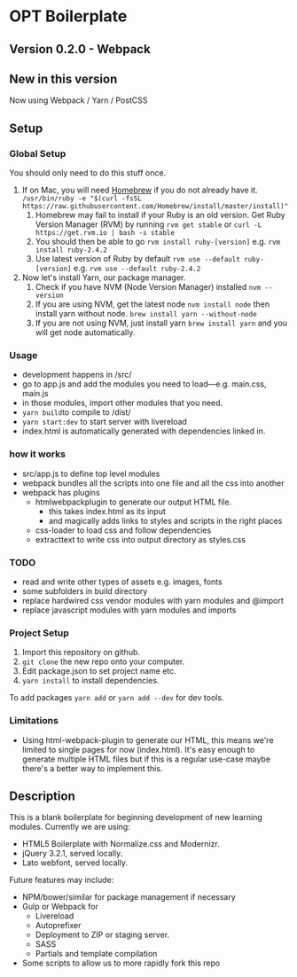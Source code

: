 # OPT Boilerplate
## Version 0.2.0 - Webpack

## New in this version
Now using Webpack / Yarn / PostCSS


## Setup
### Global Setup
You should only need to do this stuff once. 

1. If on Mac, you will need [Homebrew](https://brew.sh/) if you do not already have it. `/usr/bin/ruby -e "$(curl -fsSL https://raw.githubusercontent.com/Homebrew/install/master/install)"` 
   1. Homebrew may fail to install if your Ruby is an old version. Get Ruby Version Manager (RVM) by running `rvm get stable` or `curl -L https://get.rvm.io | bash -s stable` 
   2. You should then be able to go `rvm install ruby-[version]` e.g. `rvm install ruby-2.4.2` 
   3. Use latest version of Ruby by default `rvm use --default ruby-[version]` e.g. `rvm use --default ruby-2.4.2`
2. Now let's install Yarn, our package manager.
   1. Check if you have NVM (Node Version Manager) installed `nvm --version`
   2. If you are using NVM, get the latest node `nvm install node` then install yarn without node. `brew install yarn --without-node`
   3. If you are not using NVM, just install yarn `brew install yarn` and you will get node automatically.


### Usage
- development happens in /src/
- go to app.js and add the modules you need to load—e.g. main.css, main.js
- in those modules, import other modules that you need. 
- `yarn build`to compile to /dist/
- `yarn start:dev` to start server with livereload
- index.html is automatically generated with dependencies linked in.  

### how it works 
- src/app.js to define top level modules
- webpack bundles all the scripts into one file and all the css into another
- webpack has plugins
  - htmlwebpackplugin to generate our output HTML file. 
    - this takes index.html as its input
    - and magically adds links to styles and scripts in the right places
  - css-loader to load css and follow dependencies
  - extracttext to write css into output directory as styles.css

### TODO
- read and write other types of assets e.g. images, fonts
- some subfolders in build directory
- replace hardwired css vendor modules with yarn modules and @import
- replace javascript modules with yarn modules and imports

### Project Setup
1. Import this repository on github.
2. `git clone` the new repo onto your computer.
3. Edit package.json to set project name etc. 
4. `yarn install` to install dependencies. 

To add packages `yarn add` or `yarn add --dev` for dev tools. 


### Limitations
- Using html-webpack-plugin to generate our HTML, this means we're limited to single pages for now (index.html). It's easy enough to generate multiple HTML files but if this is a regular use-case maybe there's a better way to implement this.

## Description

This is a blank boilerplate for beginning development of new learning modules. Currently we are using:

- HTML5 Boilerplate with Normalize.css and Modernizr.
- jQuery 3.2.1, served locally.
- Lato webfont, served locally.

Future features may include:

- NPM/bower/similar for package management if necessary
- Gulp or Webpack for 
  - Livereload
  - Autoprefixer 
  - Deployment to ZIP or staging server.
  - SASS 
  - Partials and template compilation
- Some scripts to allow us to more rapidly fork this repo
